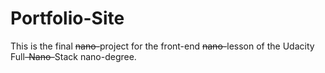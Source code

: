 # Portfolio-Site
This is the final <s>nano-</s>project for the front-end <s>nano-</s>lesson of the Udacity Full<s>-Nano-</s>Stack nano-degree.
